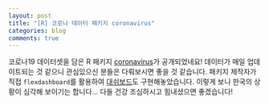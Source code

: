 ```yaml
---
layout: post
title: "[R] 코로나 데이터 패키지 coronavirus"
categories: blog
comments: true
---
```


코로나19 데이터셋을 담은 R 패키지 [coronavirus](https://github.com/RamiKrispin/coronavirus)가 공개되었네요! 데이터가 매일 업데이트되는 것 같으니 관심있으신 분들은 다뤄보시면 좋을 것 같습니다. 패키지 제작자가 직접 `flexdashboard`를 활용하여 [대쉬보드](https://ramikrispin.github.io/coronavirus_dashboard/)도 구현해놓았습니다. 이렇게 보니 한국의 상황이 심각해 보이기는 합니다... 다들 건강 조심하시고 힘내셨으면 좋겠습니다!